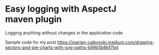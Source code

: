 # Easy logging with AspectJ maven plugin
Logging anything without changes in the application code

Sample code for my post https://marian-caikovski.medium.com/drawing-sectors-and-pie-charts-with-svg-paths-b99b5b6bf7bd 